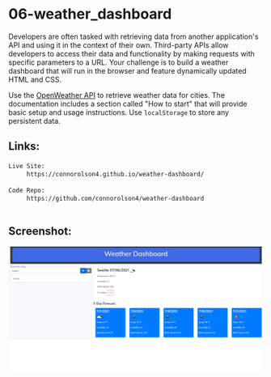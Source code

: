 # 06-weather_dashboard
Developers are often tasked with retrieving data from another application's API and using it in the context of their own. Third-party APIs allow developers to access their data and functionality by making requests with specific parameters to a URL. Your challenge is to build a weather dashboard that will run in the browser and feature dynamically updated HTML and CSS.

Use the [OpenWeather API](https://openweathermap.org/api) to retrieve weather data for cities. The documentation includes a section called "How to start" that will provide basic setup and usage instructions. Use `localStorage` to store any persistent data.

## Links:
```
Live Site: 
     https://connorolson4.github.io/weather-dashboard/
   
Code Repo: 
     https://github.com/connorolson4/weather-dashboard
  
```

## Screenshot:
![dash](/dashboardshot.png)
